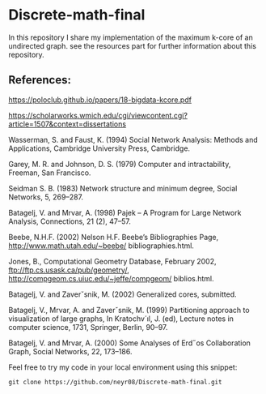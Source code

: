 # Discrete-math-final
In this repository I share my implementation of the maximum k-core of an undirected graph.
see the resources part for further information about this repository.
## References:
 
https://poloclub.github.io/papers/18-bigdata-kcore.pdf

https://scholarworks.wmich.edu/cgi/viewcontent.cgi?article=1507&context=dissertations

Wasserman, S. and Faust, K. (1994) Social Network Analysis: Methods and Applications, Cambridge University Press, Cambridge. 

Garey, M. R. and Johnson, D. S. (1979) Computer and intractability, Freeman, San Francisco. 

 Seidman S. B. (1983) Network structure and minimum degree, Social Networks, 5, 269–287. 

 Batagelj, V. and Mrvar, A. (1998) Pajek – A Program for Large Network Analysis, Connections, 21 (2), 47–57. 

 Beebe, N.H.F. (2002) Nelson H.F. Beebe’s Bibliographies Page, http://www.math.utah.edu/~beebe/ bibliographies.html. 

 Jones, B., Computational Geometry Database, February 2002, ftp://ftp.cs.usask.ca/pub/geometry/, http://compgeom.cs.uiuc.edu/~jeffe/compgeom/ biblios.html. 

Batagelj, V. and Zaverˇsnik, M. (2002) Generalized cores, submitted. 

Batagelj, V., Mrvar, A. and Zaverˇsnik, M. (1999) Partitioning approach to visualization of large graphs, In Kratochv´ıl, J. (ed), Lecture notes in computer science, 1731, Springer, Berlin, 90–97. 

Batagelj, V. and Mrvar, A. (2000) Some Analyses of Erd˝os Collaboration Graph, Social Networks, 22, 173–186.



Feel free to try my code in your local environment using this snippet:

`git clone https://github.com/neyr08/Discrete-math-final.git `
